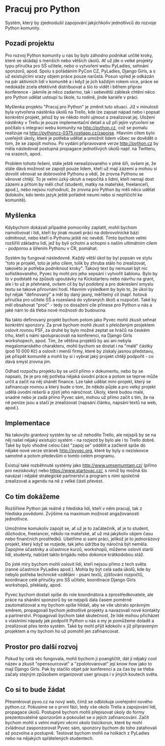 # Pracuj pro Python

Systém, který by zjednodušil zapojování jakýchkoliv jednotlivců do rozvoje
Python komunity.

## Pozadí projektu

Pro rozvoj Python komunity u nás by bylo záhodno podnikat určité kroky, které
se skládají s menších nebo větších úkolů. Ať už jde o velké projekty typu
příručka pro SŠ učitele, nebo o vytvoření webu PyLadies, sehnání sponzorů,
apod. Spolu s pořádáním PyCon CZ, PyLadies, Django Girls, a s už existujícími
srazy objem práce pouze narůstá. Posun vpřed je odkázán na pár aktivních lidí
v komunitě a i když je jich každým rokem více, práce se nedokáže zcela
efektivně distribuovat a šlo to vidět i během příprav konference - jakmile
je něco zadarmo, tak i sebevětší záblesk chtění něco pro Python udělat ustoupí
tu škole, tu rodině, jinde kariéře v práci.

Myšlenka projektu "Pracuj pro Python" je změnit tuto situaci. Již v minulosti
byla vytvořena nástěnka úkolů na Trello, kde lze zapsat nápad nebo i popsat
konkrétní projekt, jehož by se někdo mohl ujmout a zrealizovat jej. Uložení
nástěnky v Trellu je pouze implementační detail a už při jejím vytvoření se
počítalo s integrací webu komunity na http://python.cz, což se pomalu realizuje
na http://pythoncz-0375.rostiapp.cz/zapojse. Hlavním cílem bylo uveřejnit
úkoly, které je potřeba udělat a umožnit lidem vůbec se dovědět o tom, že se
zapojit mohou. Po vydání připravované verze http://python.cz by měla následovat
postupná propagace jednotlivých úkolů např. na Twitteru, na srazech, apod.

Problém tohoto řešení, stále ještě nerealizovaného v plné šíři, ovšem je, že
stále dává možnost se zapojit pouze lidem, kteří už mají zázemí a mohou si
dovolit věnovat se dobrovolně Pythonu a vědí, že zrovna Pythonu se věnovat
chtějí. To je velmi úzký okruh a nepočítá s lidmi, kteří nemají dost zázemí
a přitom by měli chuť (studenti, matky na mateřské, freelanceři, apod.), nebo
nejsou rozhodnuti, že zrovna pro Python by měli něco udělat (kdokoliv, kdo
tento jazyk ještě pořádně neumí nebo si nepřičichl ke komunitě).

## Myšlenka

Kdybychom dokázali případné pomocníky zaplatit, mohli bychom namotivovat
i lidi, kteří by jinak museli práci na dobrovolnické bázi odmítnout, nebo kteří
o Pythonu ještě nic nevědí. Tímto bychom velmi rozšířili základnu lidí, jež by
byli ochotni a schopni s naším ultimátním cílem - podporou a šířením Pythonu
v ČR, pomáhat.

Systém by fungoval následovně. Každý větší úkol by byl popsán ve stylu
"toto je projekt, toto je jeho cílem, tolik by zhruba stálo ho zrealizovat,
takovéto je potřeba podniknout kroky". Takový text by nemusel být nic
sofistikovaného, Pyvec by mohl pro jeho sepsání i vytvořit šablonu. Bylo by to
v podstatě na způsob upoutávky na Kickstarteru nebo návrhu na grant, ale i to
už je přehnané, ovšem cíl by byl podobný a pro dokreslení smyslu textu se
takové přirovnání hodí. Hlavním výsledkem by bylo to, že úkol by byl nějak
"definovaný" a měl by daný jasný, měřitelný cíl (např. hotová příručka pro
učitele SŠ a rozeslaná do vybraných škol) a rozpočet. Také by měl obsahovat
"proč" - tedy co dosažení cíle přinese pro Python u nás a jaké nám to dá
třeba nové možnosti do budoucna.

Na takto definovaný projekt bychom potom jako Pyvec mohli zkusit sehnat
konkrétní sponzory. Za prvé bychom mohli zkusit s přeloženým projektem oslovit
rovnou PSF, za druhé by bylo možné zeptat se hráčů na českém trhu, kteří s námi
spolupracovali na konferenci, na Django Girls workshopech, apod. Tím, že
většina projektů by asi ani nebyla megalomanského charakteru, mohli bychom se
dostat i na "malé" částky (pod 10 000 Kč) a oslovit i menší firmy, které by
získaly jasnou představu, jak přispět komunitě a mohli by si i vybrat jaký
projekt chtějí podpořit - co dává smysl zrovna jim.

Odhad rozpočtu projektu by se určil přímo v dokumentu, nebo by se napsalo, že
je pro něj potřeba nějaká úvodní práce a potom se teprve může určit a začít
na něj shánět finance. Lze také udělat mini-projekt, který se zafinancuje
rovnou a který bude o tom, že někdo půjde a pro velký projekt udělá úvodní
rešerši a zjistí jeho náročnost. Úkoly, které budou malé, snadné nebo je zadá
přímo Pyvec sám, mohou už přímo začít s tím, že na ně peníze jsou a stačí je
zrealizovat (napsání článku, napsání textů na web, apod.).

## Implementace

Na takovýto grantový systém by se už nehodilo Trello, ale nejspíš by se na něj
našel nějaký existující systém - na rozjezd by bylo ale i to Trello dobré.
Také by bylo vhodné celou část "zapoj se" oddělit a začlenit spíše do nějaké
nové verze stránek http://pyvec.org, které by byly o neziskovce samotné a potom
především o tomto celém programu.

Existují také rozběhnuté systémy jako http://www.umsemumtam.cz/ (přímo pro
neziskovky) nebo https://www.startovac.cz/, s nimiž by možná šlo navázat
i nějaké strategické partnerství a program s nimi společně zrealizovat a
agendu na ně z velké části převést.

## Co tím dokážeme

Rozšíříme Python jak reálně z hlediska lidí, kteří v něm pracují, tak
z hlediska povědomí. Zvýšíme na maximum možnost angažovanosti jednotlivce.

Umožníme komukoliv zapojit se, ať už je to začátečník, ať je to student,
důchodce, freelancer, někdo na mateřské, ať už má jakýkoliv objem času nebo
finančních prostředků. Ušetříme si sami práci, jelikož je to jednorázový
projekt, který když se rozjede, tak jeho údržba by náročná být neměla. Zapojíme
účastníky a účastnice kurzů, workshopů, můžeme oslovit starší lidi, studenty,
nabízet takto brigádu nebo dokonce krátkodobou stáž.

Do jisté míry bychom mohli oslovit lidi, kteří nejsou přímo z tech světa
(ranné účastnice PyLadies apod.). Mohla by být celá sada úkolů, kde by nebylo
potřeba technické vzdělání - psaní textů, zjišťování rozpočtů, koordinace celé
příručky pro SŠ učitele, koordinace Django Girls workshopů, překlady, apod.

Pyvec bychom dostali spíše do role koordinátora a zprostředkovatele, ale
práce na shánění sponzorů by se nejspíš dala časem poměrně zautomatizovat
a my bychom spíše hlídali, aby se vše ubíralo správným směrem, propagovali
bychom jednotlivé projekty a navazovali nové kontakty a partnerství.
Propagovali bychom také skutečnost, že lidé mohou přicházet s vlastními nápady
jak podpořit Python u nás a my je pomůžeme doladit a zrealizovat přes tento
systém. Také by mohl přijít kdokoliv s již připraveným projektem a my bychom
ho už pomohli jen zafinancovat.

## Prostor pro další rozvoj

Pokud by celá věc fungovala, mohli bychom ji poangličtit, dát jí nějaký cool
název a zkusit "opensourcovat" a "zpolotovarovat" její know how jako to mají
Django Girls. Pak by stačilo objet pár konferencí a za čas by se třeba začaly
stejným způsobem organizovat user groups i v jiných koutech světa.

## Co si to bude žádat

Přesměrovat pyvo.cz na nový web, čímž se odblokuje uveřejnění nového python.cz.
Pokusíme se o první fázi, tedy vše okolo Trella a zapojování lidí, propagace
úkolů. Postupně bychom mohli přepisovat úkoly do formy prezentovatelné
sponzorům a pokoušet se o jejich zafinancování. Začít bychom mohli s velmi
malými věcmi okolo tisícikorun, které by mohl zvládnout zasponzorovat Pyvec
sám, sponzory bychom do toho zatahovali až pozvolna a postupně. Testovat bychom
mohli na holkách z PyLadies nebo na nějakých spřátelených studentech.

